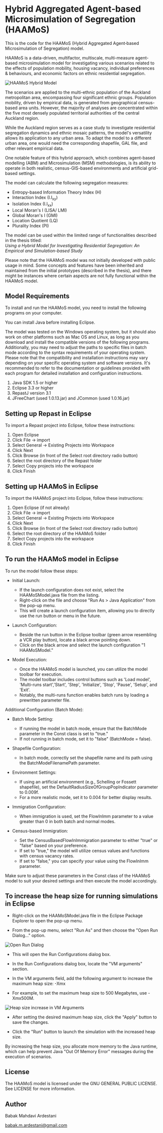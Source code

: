 # Hybrid Aggregated Agent‐based Microsimulation of Segregation (HAAMoS)

This is the code for the HAAMoS (Hybrid Aggregated Agent‐based Microsimulation of Segregation) model.

HAAMoS is a data-driven, multifactor, multiscale, multi-measure agent-based microsimulation model for investigating various scenarios related to the effects of population mobility, housing vacancy, individual preferences & behaviours, and economic factors on ethnic residential segregation.

![HAAMoS Hybrid Model](./Images/HAAMoS.png)

The scenarios are applied to the multi-ethnic population of the Auckland metropolitan area, encompassing four significant ethnic groups. Population mobility, driven by empirical data, is generated from geographical census-based area units. However, the majority of analyses are concentrated within the five most densely populated territorial authorities of the central Auckland region.

While the Auckland region serves as a case study to investigate residential segregation dynamics and ethnic mosaic patterns, the model's versatility allows its application to any urban area. To adapt the model to a different urban area, one would need the corresponding shapefile, GAL file, and other relevant empirical data.

One notable feature of this hybrid approach, which combines agent-based modelling (ABM) and Microsimulation (MSM) methodologies, is its ability to operate in both realistic, census-GIS-based environments and artificial grid-based settings.

The model can calculate the following segregation measures:

- Entropy-based Information Theory Index (H)
- Interaction Index (I.I<sub>xy</sub>)
- Isolation Index (I.I<sub>xx</sub>)
- Local Moran's I (LISA/ LMI)
- Global Moran's I (GMI)
- Location Quotient (LQ)
- Plurality Index (PI)

The model can be used within the limited range of functionalities described in the thesis titled:  
*Using a Hybrid Model for Investigating Residential Segregation: An Empirical and Simulation-based Study*

Please note that the HAAMoS model was not initially developed with public usage in mind. Some concepts and features have been inherited and maintained from the initial prototypes (described in the thesis), and there might be instances where certain aspects are not fully functional within the HAAMoS model.

## Model Requirements

To install and run the HAAMoS model, you need to install the following programs on your computer. 

You can install Java before installing Eclipse. 

The model was tested on the Windows operating system, but it should also work on other platforms such as Mac OS and Linux, as long as you download and install the compatible versions of the following programs. Additionally, you may need to adjust the paths to specific files in batch mode according to the syntax requirements of your operating system. Please note that the compatibility and installation instructions may vary depending on your specific operating system and software versions. It's recommended to refer to the documentation or guidelines provided with each program for detailed installation and configuration instructions.

1)	Java SDK 1.5 or higher
2)	Eclipse 3.3 or higher
3)	RepastJ version 3.1
4)  JFreeChart (used 1.0.13.jar) and JCommon (used 1.0.16.jar)

## Setting up Repast in Eclipse

To import a Repast project into Eclipse, follow these instructions:

1.	Open Eclipse
2.	Click File -> import 
3.	Select General -> Existing Projects into Workspace
4.	Click Next
5.	Click Browse (in front of the Select root directory radio button) 
6.	Select the root directory of the Repast folder
7.	Select Copy projects into the workspace 
8.	Click Finish

## Setting up HAAMoS in Eclipse

To import the HAAMoS project into Eclipse, follow these instructions:

1.	Open Eclipse (if not already)
2.	Click File -> import 
3.	Select General -> Existing Projects into Workspace
4.	Click Next
5.	Click Browse (in front of the Select root directory radio button) 
6.	Select the root directory of the HAAMoS folder
7.	Select Copy projects into the workspace 
8.	Click Finish

## To run the HAAMoS model in Eclipse

To run the model follow these steps:

- Initial Launch:

    - If the launch configuration does not exist, select the HAAMoSModel.java file from the listing.
    - Right-click on the file and choose "Run As > Java Application" from the pop-up menu.
    - This will create a launch configuration item, allowing you to directly use the run button or menu in the future.

- Launch Configuration:

    - Beside the run button in the Eclipse toolbar (green arrow resembling a VCR play button), locate a black arrow pointing down.
    - Click on the black arrow and select the launch configuration "1 HAAMoSModel."

- Model Execution:

    - Once the HAAMoS model is launched, you can utilize the model toolbar for execution.
    - The model toolbar includes control buttons such as 'Load model', 'Multi-runs start','Start', 'Step', 'Initialize', 'Stop', 'Pause', 'Setup', and 'Exit'.
    - Notably, the multi-runs function enables batch runs by loading a prewritten parameter file.


Additional Configuration (Batch Mode):

- Batch Mode Setting:
    - If running the model in batch mode, ensure that the BatchMode parameter in the Const class is set to "true."
    - If not running in batch mode, set it to "false" (BatchMode = false).

- Shapefile Configuration:
    - In batch mode, correctly set the shapefile name and its path using the BatchModeFilenamePath parameter.

- Environment Settings:
    - If using an artificial environment (e.g., Schelling or Fossett shapefile), set the DefaultRadiusSizeOfGroupPopIndicator parameter to 0.009f.
    - For a more realistic mode, set it to 0.004 for better display results.

- Immigration Configuration:
    - When immigration is used, set the FlowInImm parameter to a value greater than 0 in both batch and normal modes.

- Census-based Immigration:
    - Set the CensusBasedFlowInImmigration parameter to either "true" or "false" based on your preference.
    - If set to "true," the model will utilize census values and functions with census vacancy rates.
    - If set to "false," you can specify your value using the FlowInImm parameter.

Make sure to adjust these parameters in the Const class of the HAAMoS model to suit your desired settings and then execute the model accordingly.

## To increase the heap size for running simulations in Eclipse


- Right-click on the HAAMoSModel.java file in the Eclipse Package Explorer to open the pop-up menu.

- From the pop-up menu, select "Run As" and then choose the "Open Run Dialog..." option.

![Open Run Dialog](./Images/open-run-dialog.png)

- This will open the Run Configurations dialog box.

- In the Run Configurations dialog box, locate the "VM arguments" section.

- In the VM arguments field, add the following argument to increase the maximum heap size:
    -Xmx<maximum heap size>

- For example, to set the maximum heap size to 500 Megabytes, use -Xmx500M.

![Heap size increase in VM Arguments](./Images/vm-argument.png)

- After setting the desired maximum heap size, click the "Apply" button to save the changes.

- Click the "Run" button to launch the simulation with the increased heap size.

By increasing the heap size, you allocate more memory to the Java runtime, which can help prevent Java "Out Of Memory Error" messages during the execution of scenarios.


## License

The HAAMoS model is licensed under the GNU GENERAL PUBLIC LICENSE. See LICENSE for more information.


## Author 

Babak Mahdavi Ardestani

babak.m.ardestani@gmail.com

